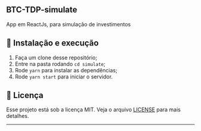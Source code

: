 ## BTC-TDP-simulate
App em ReactJs, para simulação de investimentos 

## 🚀 Instalação e execução

1. Faça um clone desse repositório;
2. Entre na pasta rodando `cd simulate`;
3. Rode `yarn` para instalar as dependências;
4. Rode `yarn start` para iniciar o servidor.

## :memo: Licença

Esse projeto está sob a licença MIT. Veja o arquivo [LICENSE](LICENSE.md) para mais detalhes.

---
